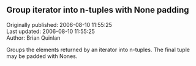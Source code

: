 ## Group iterator into n-tuples with None padding  
Originally published: 2006-08-10 11:55:25  
Last updated: 2006-08-10 11:55:25  
Author: Brian Quinlan  
  
Groups the elements returned by an iterator into n-tuples. The final tuple may be padded with Nones.